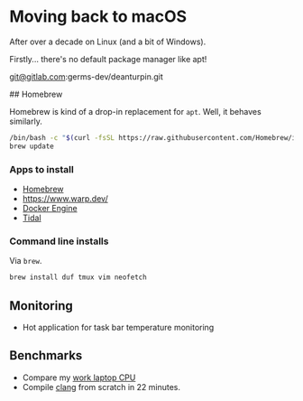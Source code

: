 # Moving back to macOS

After over a decade on Linux (and a bit of Windows).

Firstly... there's no default package manager like apt!

git@gitlab.com:germs-dev/deanturpin.git

## Homebrew

Homebrew is kind of a drop-in replacement for `apt`. Well, it behaves similarly.

```bash
/bin/bash -c "$(curl -fsSL https://raw.githubusercontent.com/Homebrew/install/HEAD/install.sh)"
brew update
```

### Apps to install

- [Homebrew](https://brew.sh/)
- https://www.warp.dev/
- [Docker Engine](https://docs.docker.com/engine/install/)
- [Tidal](https://offer.tidal.com/download?lang=en)

### Command line installs

Via `brew`.

```bash
brew install duf tmux vim neofetch
```

## Monitoring

- Hot application for task bar temperature monitoring

## Benchmarks

- Compare my [work laptop CPU](https://www.cpubenchmark.net/compare/5749vs3814/Apple-M3-8-Core-vs-Intel-i7-1165G7)
- Compile [clang](https://gitlab.com/deanturpin/clang/-/blob/main/Dockerfile) from scratch in 22 minutes.

